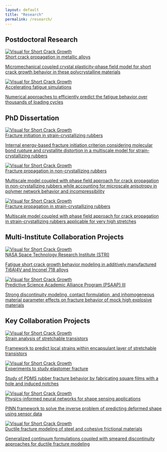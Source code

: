 ```yaml
---
layout: default
title: "Research"
permalink: /research/
---
```

<section class="research-section"> 

  <div class="research-group"> 
    <h2>Postdoctoral Research</h2> 
    <div class="research-card-grid"> 
     <article class="research-card">
      <a class="card-link" href="/research/postdoc/short-crack-growth" aria-label="Short Crack Growth"> 
      <div class="image-box"> <img src="/research/postdoc/PostdocOverviewCrop.png" alt="Visual for Short Crack Growth" loading="lazy"> </div>
      <div class="card-content"> 
        <div class="card-title">Short crack propagation in metallic alloys</div> 
        <p class="card-desc">Micromechanical coupled crystal plasticity-phase field model for short crack growth behavior in these polycrystalline materials</p> 
      </div> 
      </a>
    </article>
    <article class="research-card"> 
      <a class="card-link" href="/research/postdoc/watmus" aria-label="Accelerating fatigue simulations">
      <div class="image-box"> <img src="/research/postdoc/PostdocOverviewCrop.png" alt="Visual for Short Crack Growth" loading="lazy"> </div>
      <div class="card-content">
        <div class="card-title">Accelerating fatigue simulations</div>
        <p class="card-desc">Numerical approaches to efficiently predict the fatigue behavior over thousands of loading cycles</p>
      </div>
      </a>
    </article>
    </div>
  </div>

  <div class="research-group"> 
    <h2>PhD Dissertation</h2> 
    <div class="research-card-grid"> 
     <article class="research-card">
      <a class="card-link" href="/research/postdoc/fracInit" aria-label="Fracture initiation in SIC rubbers"> 
      <div class="image-box"> <img src="/research/postdoc/PostdocOverviewCrop.png" alt="Visual for Short Crack Growth" loading="lazy"> </div>
      <div class="card-content"> 
        <div class="card-title">Fracture initiation in strain-crystallizing rubbers</div> 
        <p class="card-desc">Internal energy-based fracture initiation criterion considering molecular bond rupture and crystallite distortion in a multiscale model for strain-crystallizing rubbers</p> 
      </div> 
      </a>
    </article>
    <article class="research-card"> 
      <a class="card-link" href="/research/postdoc/short-crack-growth" aria-label="Multi-time scaling">
      <div class="image-box"> <img src="/research/postdoc/PostdocOverviewCrop.png" alt="Visual for Short Crack Growth" loading="lazy"> </div>
      <div class="card-content">
        <div class="card-title">Fracture propagation in non-crystallizing rubbers</div>
        <p class="card-desc">Multiscale model coupled with phase field approach for crack propagation in non-crystallizing rubbers while accounting for microscale anisotropy in polymer network behavior and incompressibility</p>
      </div>
      </a>
    </article>
    <article class="research-card"> 
      <a class="card-link" href="/research/postdoc/short-crack-growth" aria-label="Multi-time scaling">
      <div class="image-box"> <img src="/research/postdoc/PostdocOverviewCrop.png" alt="Visual for Short Crack Growth" loading="lazy"> </div>
      <div class="card-content">
        <div class="card-title">Fracture propagation in strain-crystallizing rubbers</div>
        <p class="card-desc">Multiscale model coupled with phase field approach for crack propagation in strain-crystallizing rubbers applicable for very high stretches</p>
      </div>
      </a>
    </article>
    </div>
  </div>

  <div class="research-group"> 
    <h2>Multi-Institute Collaboration Projects</h2> 
    <div class="research-card-grid"> 
     <article class="research-card">
      <a class="card-link" href="/research/postdoc/short-crack-growth" aria-label="Short Crack Growth"> 
      <div class="image-box"> <img src="/research/postdoc/PostdocOverviewCrop.png" alt="Visual for Short Crack Growth" loading="lazy"> </div>
      <div class="card-content"> 
        <div class="card-title">NASA Space Technology Research Institute (STRI)</div> 
        <p class="card-desc">Fatigue short crack growth behavior modeling in additively manufactured Ti6Al4V and Inconel 718 alloys</p> 
      </div> 
      </a>
    </article>
    <article class="research-card"> 
      <a class="card-link" href="/research/postdoc/short-crack-growth" aria-label="Multi-time scaling">
      <div class="image-box"> <img src="/research/postdoc/PostdocOverviewCrop.png" alt="Visual for Short Crack Growth" loading="lazy"> </div>
      <div class="card-content">
        <div class="card-title">Predictive Science Academic Alliance Program (PSAAP) III</div>
        <p class="card-desc">Strong discontinuity modeling, contact formulation, and inhomogeneous material parameter effects on fracture behavior of mock high explosive materials</p>
      </div>
      </a>
    </article>
    </div>
  </div>

  <div class="research-group"> 
    <h2>Key Collaboration Projects</h2> 
    <div class="research-card-grid"> 
     <article class="research-card">
      <a class="card-link" href="/research/postdoc/short-crack-growth" aria-label="Short Crack Growth"> 
      <div class="image-box"> <img src="/research/postdoc/PostdocOverviewCrop.png" alt="Visual for Short Crack Growth" loading="lazy"> </div>
      <div class="card-content"> 
        <div class="card-title">Strain analysis of stretchable transistors</div> 
        <p class="card-desc">Framework to predict local strains within encapsulant layer of stretchable transistors</p> 
      </div> 
      </a>
    </article>
    <article class="research-card"> 
      <a class="card-link" href="/research/postdoc/short-crack-growth" aria-label="Multi-time scaling">
      <div class="image-box"> <img src="/research/postdoc/PostdocOverviewCrop.png" alt="Visual for Short Crack Growth" loading="lazy"> </div>
      <div class="card-content">
        <div class="card-title">Experiments to study elastomer fracture</div>
        <p class="card-desc">Study of PDMS rubber fracture behavior by fabricating square films with a hole and induced notches</p>
      </div>
      </a>
    </article>
    <article class="research-card"> 
      <a class="card-link" href="/research/postdoc/short-crack-growth" aria-label="Multi-time scaling">
      <div class="image-box"> <img src="/research/postdoc/PostdocOverviewCrop.png" alt="Visual for Short Crack Growth" loading="lazy"> </div>
      <div class="card-content">
        <div class="card-title">Physics-informed neural networks for shape sensing applications</div>
        <p class="card-desc">PINN framework to solve the inverse problem of predicting deformed shape using sensor data</p>
      </div>
      </a>
    </article>
    <article class="research-card"> 
      <a class="card-link" href="/research/postdoc/short-crack-growth" aria-label="Multi-time scaling">
      <div class="image-box"> <img src="/research/postdoc/PostdocOverviewCrop.png" alt="Visual for Short Crack Growth" loading="lazy"> </div>
      <div class="card-content">
        <div class="card-title">Ductile fracture modeling of steel and cohesive frictional materials</div>
        <p class="card-desc">Generalized continuum formulations coupled with smeared discontinuity approaches for ductile fracture modeling</p>
      </div>
      </a>
    </article>
    </div>
  </div>
</section>